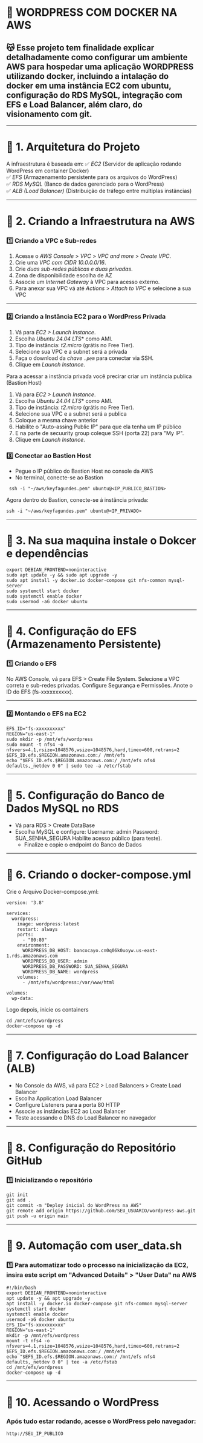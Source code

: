 # 👻 WORDPRESS COM DOCKER NA AWS

## 😽 Esse projeto tem finalidade explicar detalhadamente como configurar um ambiente AWS para hospedar uma aplicação WORDPRESS utilizando docker, incluindo a intalação do docker em uma instância EC2 com ubuntu, configuração do RDS MySQL, integração com EFS e Load Balancer, além claro, do visionamento com git.

---

# 📌 1. Arquitetura do Projeto
A infraestrutura é baseada em:
✅ *EC2* (Servidor de aplicação rodando WordPress em container Docker)  
✅ *EFS* (Armazenamento persistente para os arquivos do WordPress)  
✅ *RDS MySQL* (Banco de dados gerenciado para o WordPress)  
✅ *ALB (Load Balancer)* (Distribuição de tráfego entre múltiplas instâncias) 

---

# 📌 2. Criando a Infraestrutura na AWS

### 1️⃣ Criando a VPC e Sub-redes
1. Acesse o *AWS Console* > *VPC* > *VPC and more* > *Create VPC*.  
2. Crie uma *VPC com CIDR 10.0.0.0/16*.  
3. Crie *duas sub-redes públicas e duas privadas*.
4. Zona de disponibilidade escolha de AZ   
5. Associe um *Internet Gateway* à VPC para acesso externo.
6. Para anexar sua VPC vá até *Actions* > *Attach to VPC* e selecione a sua VPC 
---

### 2️⃣ Criando a Instância EC2 para o WordPress Privada
1. Vá para *EC2 > Launch Instance*.  
2. Escolha *Ubuntu 24.04 LTS** como AMI.  
3. Tipo de instância: *t2.micro* (grátis no Free Tier).  
4. Selecione sua VPC e a subnet será a privada  
6. Faça o download da *chave `.pem`* para conectar via SSH.  
7. Clique em *Launch Instance*.

Para a acessar a instância privada você precirar criar um instância publica (Bastion Host)
1. Vá para *EC2 > Launch Instance*.  
2. Escolha *Ubuntu 24.04 LTS** como AMI.  
3. Tipo de instância: *t2.micro* (grátis no Free Tier).  
4. Selecione sua VPC e a subnet será a publica  
6. Coloque a mesma chave anterior
7. Habilite o "Auto-assing Public IP" para que ela tenha um IP público
8. E na parte de secuurity group coleque SSH (porta 22) para "My IP".  
9. Clique em *Launch Instance*.

### 3️⃣  Conectar ao Bastion Host
- Pegue o IP público do Bastion Host no console  da AWS
- No terminal, conecte-se ao Bastion
````
 ssh -i "~/aws/keyfagundes.pem" ubuntu@<IP_PUBLICO_BASTION>
````
Agora dentro do Bastion, conecte-se á instância privada:
````
ssh -i "~/aws/keyfagundes.pem" ubuntu@<IP_PRIVADO>
````

---

# 📌 3. Na sua maquina instale o Dokcer e dependências
```
export DEBIAN_FRONTEND=noninteractive
sudo apt update -y && sudo apt upgrade -y
sudo apt install -y docker.io docker-compose git nfs-common mysql-server
sudo systemctl start docker
sudo systemctl enable docker
sudo usermod -aG docker ubuntu
```
---

# 📌 4. Configuração do EFS (Armazenamento Persistente)

### 1️⃣ Criando o EFS
No AWS Console, vá para EFS > Create File System.
Selecione a VPC correta e sub-redes privadas.
Configure Segurança e Permissões.
Anote o ID do EFS (fs-xxxxxxxxxx).

---
### 2️⃣ Montando o EFS na EC2
````
EFS_ID="fs-xxxxxxxxxx"
REGION="us-east-1"
sudo mkdir -p /mnt/efs/wordpress
sudo mount -t nfs4 -o nfsvers=4.1,rsize=1048576,wsize=1048576,hard,timeo=600,retrans=2 $EFS_ID.efs.$REGION.amazonaws.com:/ /mnt/efs
echo "$EFS_ID.efs.$REGION.amazonaws.com:/ /mnt/efs nfs4 defaults,_netdev 0 0" | sudo tee -a /etc/fstab
````

---

# 📌 5. Configuração do Banco de Dados MySQL no RDS
- Vá para RDS > Create DataBase
- Escolha MySQL e configure:
    Username: admin
    Password: SUA_SENHA_SEGURA
    Habilite acesso público (para teste).
  - Finalize e copie o endpoint do Banco de Dados

--- 

#  📌 6. Criando o docker-compose.yml
Crie o Arquivo Docker-compose.yml:
````
version: '3.8'

services:
  wordpress:
    image: wordpress:latest
    restart: always
    ports:
      - "80:80"
    environment:
      WORDPRESS_DB_HOST: bancocayo.cn0q06k0uoyw.us-east-1.rds.amazonaws.com
      WORDPRESS_DB_USER: admin
      WORDPRESS_DB_PASSWORD: SUA_SENHA_SEGURA
      WORDPRESS_DB_NAME: wordpress
    volumes:
      - /mnt/efs/wordpress:/var/www/html

volumes:
  wp-data:
````
Logo depois, inicie os containers
````
cd /mnt/efs/wordpress
docker-compose up -d
````

----

# 📌 7. Configuração do Load Balancer (ALB)

- No Console da AWS, vá para EC2 > Load Balancers > Create Load Balancer
- Escolha Application Load Balancer
- Configure Listeners para a porta 80 HTTP
- Associe as instâncias EC2 ao Load Balancer
- Teste acessando o DNS do Load Balancer no navegador

---

# 📌 8. Configuração do Repositório GitHub

### 1️⃣ Inicializando o repositório
````
git init
git add .
git commit -m "Deploy inicial do WordPress na AWS"
git remote add origin https://github.com/SEU_USUARIO/wordpress-aws.git
git push -u origin main
````

---

# 📌 9. Automação com user_data.sh

### 1️⃣ Para automatizar todo o processo na inicialização da EC2, insira este script em "Advanced Details" > "User Data" na AWS
````
#!/bin/bash
export DEBIAN_FRONTEND=noninteractive
apt update -y && apt upgrade -y
apt install -y docker.io docker-compose git nfs-common mysql-server
systemctl start docker
systemctl enable docker
usermod -aG docker ubuntu
EFS_ID="fs-xxxxxxxxxx"
REGION="us-east-1"
mkdir -p /mnt/efs/wordpress
mount -t nfs4 -o nfsvers=4.1,rsize=1048576,wsize=1048576,hard,timeo=600,retrans=2 $EFS_ID.efs.$REGION.amazonaws.com:/ /mnt/efs
echo "$EFS_ID.efs.$REGION.amazonaws.com:/ /mnt/efs nfs4 defaults,_netdev 0 0" | tee -a /etc/fstab
cd /mnt/efs/wordpress
docker-compose up -d
````

---

# 📌 10. Acessando o WordPress

### Após tudo estar rodando, acesse o WordPress pelo navegador:
````
http://SEU_IP_PUBLICO
````
